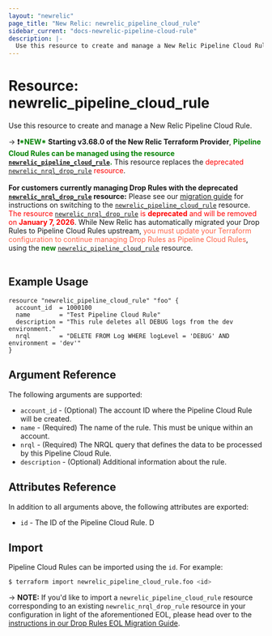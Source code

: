 ```yaml
---
layout: "newrelic"
page_title: "New Relic: newrelic_pipeline_cloud_rule"
sidebar_current: "docs-newrelic-pipeline-cloud-rule"
description: |-
  Use this resource to create and manage a New Relic Pipeline Cloud Rule.
---
```


# Resource: newrelic\_pipeline\_cloud\_rule

Use this resource to create and manage a New Relic Pipeline Cloud Rule.

-> **❗<b style="color:green;">\*NEW\*</b>** **Starting v3.68.0 of the New Relic Terraform Provider**, <b style="color:green;">Pipeline Cloud Rules can be managed using the resource [`newrelic_pipeline_cloud_rule`](/providers/newrelic/newrelic/latest/docs/resources/pipeline_cloud_rule).</b> This resource replaces the <span style="color:red;">deprecated [`newrelic_nrql_drop_rule`](/providers/newrelic/newrelic/latest/docs/resources/nrql_drop_rule) resource</span>. <br><br><b>For customers currently managing Drop Rules with the deprecated [`newrelic_nrql_drop_rule`](/providers/newrelic/newrelic/latest/docs/resources/nrql_drop_rule) resource:</b> Please see our [migration guide](/providers/newrelic/newrelic/latest/docs/guides/drop_rules_eol_guide) for instructions on switching to the [`newrelic_pipeline_cloud_rule`](/providers/newrelic/newrelic/latest/docs/resources/pipeline_cloud_rule) resource. <span style="color:red;">The resource [`newrelic_nrql_drop_rule`](/providers/newrelic/newrelic/latest/docs/resources/nrql_drop_rule) is <b>deprecated</b> and will be removed on <b>January 7, 2026</b></span>. While New Relic has automatically migrated your Drop Rules to Pipeline Cloud Rules upstream, <span style="color:tomato;">you must update your Terraform configuration to continue managing Drop Rules as Pipeline Cloud Rules</span>, using the <b style="color:green;">new</b> [`newrelic_pipeline_cloud_rule`](/providers/newrelic/newrelic/latest/docs/resources/pipeline_cloud_rule) resource.<br><br>

## Example Usage

```hcl
resource "newrelic_pipeline_cloud_rule" "foo" {
  account_id  = 1000100
  name        = "Test Pipeline Cloud Rule"
  description = "This rule deletes all DEBUG logs from the dev environment."
  nrql        = "DELETE FROM Log WHERE logLevel = 'DEBUG' AND environment = 'dev'"
}
```

## Argument Reference

The following arguments are supported:

*   `account_id` - (Optional) The account ID where the Pipeline Cloud Rule will be created.
*   `name` - (Required) The name of the rule. This must be unique within an account.
*   `nrql` - (Required) The NRQL query that defines the data to be processed by this Pipeline Cloud Rule.
*   `description` - (Optional) Additional information about the rule.

## Attributes Reference

In addition to all arguments above, the following attributes are exported:

*   `id` - The ID of the Pipeline Cloud Rule. D

## Import

Pipeline Cloud Rules can be imported using the `id`. For example:

```bash
$ terraform import newrelic_pipeline_cloud_rule.foo <id>
```

-> **NOTE:** If you'd like to import a `newrelic_pipeline_cloud_rule` resource corresponding to an existing `newrelic_nrql_drop_rule` resource in your configuration in light of the aforementioned EOL, please head over to the [instructions in our Drop Rules EOL Migration Guide](https://registry.terraform.io/providers/newrelic/newrelic/latest/docs/guides/drop_rules_eol_guide#alternatives-and-action-needed).